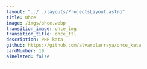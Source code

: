 ```yaml
---
layout: "../../layouts/ProjectsLayout.astro"
title: Ohce
image: /imgs/ohce.webp
transition_image: ohce_img
transition_title: ohce_ttl
description: PHP kata
github: https://github.com/alvarolarraya/ohce_kata
cardNumber: 19
aiRelated: false
---
```

